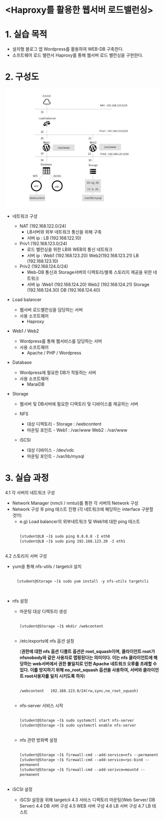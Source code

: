 <Haproxy를 활용한 웹서버 로드밸런싱>
==================================================

# 1. 실습 목적
+ 설치형 블로그 앱 Wordpress를 활용하여 WEB-DB 구축한다.
+ 소프트웨어 로드 밸런서 Haproxy를 통해 웹서버 로드 밸런싱을 구현한다.

# 2. 구성도
![ex_screenshot](./LB.png)
+ 네트워크 구성
  + NAT (192.168.122.0/24) 
    + LB서버와 외부 네트워크 통신을 위해 구축
    + 서버 ip : LB (192.168.122.10)
  + Priv1 (192.168.123.0/24)
    + 로드 밸런싱을 위한 LB와 WEB의 통신 네트워크
    + 서버 ip : Web1 (192.168.123.20)
                Web2(192.168.123.21)
                LB (192.168.123.10)
   + Priv2 (192.168.124.0/24)
      + Web-DB 통신과 Storage서버의 디렉토리/블록 스토리지 제공을 위한 네트워크
      + 서버 ip :Web1 (192.168.124.20)
                Web2 (192.168.124.21)
                Storage (192.168.124.30)
                DB (192.168.124.40)
+ Load balancer
  + 웹서버 로드밸런싱을 담당하는 서버
  + 사용 소프트웨어
    + Haproxy
  
+ Web1 / Web2
  + Wordpress를 통해 웹서비스를 담당하는 서버
  + 사용 소프트웨어
    + Apache / PHP / Wordpress
  
+ Database
  + Wordpress에 필요한 DB가 작동하는 서버
  + 사용 소프트웨어
    + MaraiDB

+ Storage
  + 웹서버 및 DB서버에 필요한 디렉토리 및 디바이스를 제공하는 서버
  + NFS
    + 대상 디렉토리 - Storage : /webcontent
    + 마운팅 포인트 - Web1 : /var/www
                     Web2 : /var/www
    
  + iSCSI
    + 대상 디바이스 - /dev/vdc
    + 마운팅 포인트 - /var/lib/mysql
    

# 3. 실습 과정
4.1 각 서버의 네트워크 구성
  + Network Manager (nmcli / nmtui)를 통한 각 서버의 Network 구성
  + Network 구성 후 ping 테스트 진행 (각 네트워크에 해당하는 interface 구분할 것!!!)
    + e.g) Load balancer의 외부네트워크 및 Web1에 대한 ping 테스트
      <pre>
      <code>
      [student@LB ~]$ sudo ping 8.8.8.8 -I eth0
      [student@LB ~]$ sudo ping 192.168.123.20 -I eth1
      </code>
      </pre>
       
4.2 스토리지 서버 구성
  + yum을 통해 nfs-utils / targetcli 설치
      <pre>
      <code>
      [student@Storage ~]$ sudo yum install -y nfs-utils targetcli 
      </code>
      </pre>
       
  + nfs 설정
    + 마운팅 대상 디렉토리 생성
      <pre>
      <code>
      [student@Storage ~]$ mkdir /webcontent 
      </code>
      </pre>

    + /etc/exports에 nfs 옵션 설정
    
      (**권한에 대한 nfs 옵션 디폴트 옵션은 root_squash이며, 클라이언트 root가 nfsnobody와 같은 사용자로 맵핑된다는 의미이다.
         이는 nfs 클라이언트에 해당하는 web서버에서 권한 불일치로 인한 Apache 네트워크 오류를 초래할 수 있다.
         이를 방지하기 위해 no_root_squash 옵션을 사용하여, 서버와 클라이언트 root사용자를 일치 시키도록 하자**)
      <pre>
      <code>
      /webcontent   192.168.123.0/24(rw,sync,no_root_squash) 
      </code>
      </pre>
  
    + nfs-server 서비스 시작
      <pre>
      <code>
      [student@Storage ~]$ sudo systemctl start nfs-server
      [student@Storage ~]$ sudo systemctl enable nfs-server
      </code>
      </pre>

    + nfs 관련 방화벽 설정
      <pre>
      <code>
      [student@Storage ~]$ firewall-cmd --add-service=nfs --permanent
      [student@Storage ~]$ firewall-cmd --add-service=rpc-bind --permanent
      [student@Storage ~]$ firewall-cmd --add-serivce=mountd --permanent
      </code>
      </pre>
      
  + iSCSI 설정
    + iSCSI 설정을 위해 targetcli 
4.3 서비스 디렉토리 마운팅(Web Server/ DB Server)
4.4 DB 서버 구성
4.5 WEB 서버 구성
4.6 LB 서버 구성
4.7 LB 테스트
